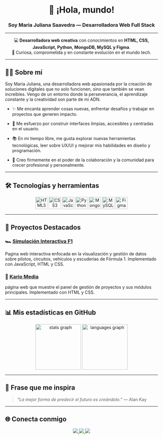 <h1 align="center">👋 ¡Hola, mundo!</h1>
<h3 align="center">Soy <strong>Maria Juliana Saavedra</strong> — Desarrolladora Web Full Stack</h3>

---

<p align="center">
  💻 <strong>Desarrolladora web creativa</strong> con conocimientos en <strong>HTML, CSS, JavaScript, Python, MongoDB, MySQL y Figma</strong>.<br/>
  🚀 Curiosa, comprometida y en constante evolución en el mundo tech.
</p>

---

## 👩‍💻 Sobre mí

Soy Maria Juliana, una desarrolladora web apasionada por la creación de soluciones digitales que no solo funcionen, sino que también se vean increíbles. Vengo de un entorno donde la perseverancia, el aprendizaje constante y la creatividad son parte de mi ADN.

- ✨ Me encanta aprender cosas nuevas, enfrentar desafíos y trabajar en proyectos que generen impacto.  


- 🎯 Me esfuerzo por construir interfaces limpias, accesibles y centradas en el usuario.  

- 📚 En mi tiempo libre, me gusta explorar nuevas herramientas tecnológicas, leer sobre UX/UI y mejorar mis habilidades en diseño y programación.  


- 🤝 Creo firmemente en el poder de la colaboración y la comunidad para crecer profesional y personalmente.

---

## 🛠️ Tecnologías y herramientas

<div align="center">
  <img src="https://cdn.jsdelivr.net/gh/devicons/devicon/icons/html5/html5-original.svg" height="40" alt="HTML5" title="HTML5" />
  <img src="https://cdn.jsdelivr.net/gh/devicons/devicon/icons/css3/css3-original.svg" height="40" alt="CSS3" title="CSS3" />
  <img src="https://cdn.jsdelivr.net/gh/devicons/devicon/icons/javascript/javascript-original.svg" height="40" alt="JavaScript" title="JavaScript" />
  <img src="https://cdn.jsdelivr.net/gh/devicons/devicon/icons/python/python-original.svg" height="40" alt="Python" title="Python" />
  <img src="https://cdn.jsdelivr.net/gh/devicons/devicon/icons/mongodb/mongodb-original.svg" height="40" alt="MongoDB" title="MongoDB" />
  <img src="https://cdn.jsdelivr.net/gh/devicons/devicon/icons/mysql/mysql-original.svg" height="40" alt="MySQL" title="MySQL" />
  <img src="https://cdn.jsdelivr.net/gh/devicons/devicon/icons/figma/figma-original.svg" height="40" alt="Figma" title="Figma" />
</div>


---

## 📌 Proyectos Destacados


### 🏎️ [Simulación Interactiva F1](https://github.com/Maria-Juliana-Saavedra-Mejia/Simulacion_Interactiva_F1)
Pagina web interactiva enfocada en la visualización y gestión de datos sobre pilotos, circuitos, vehículos y escuderías de Fórmula 1. Implementado con JavaScript, HTML y CSS.

### 🎥 [Kario Media](https://github.com/Maria-Juliana-Saavedra-Mejia/Kario_Media)
página web que muestre el panel de gestión de proyectos y sus módulos principales. Implementado con HTML y CSS.

---

## 📊 Mis estadísticas en GitHub


<div align="center">
  <img src="https://github-readme-stats.vercel.app/api?username=Maria-Juliana-Saavedra-Mejia&hide_title=false&hide_rank=false&show_icons=true&include_all_commits=true&count_private=true&disable_animations=false&theme=dracula&locale=en&hide_border=false&order=1" height="150" alt="stats graph"  />
  <img src="https://github-readme-stats.vercel.app/api/top-langs?username=Maria-Juliana-Saavedra-Mejia&locale=en&hide_title=false&layout=compact&card_width=320&langs_count=5&theme=dracula&hide_border=false&order=2" height="150" alt="languages graph"  />
</div>

---
## 💬 Frase que me inspira

> *“La mejor forma de predecir el futuro es creándolo.”* — Alan Kay

---

## 🌐 Conecta conmigo

<div align="center">
  <a href="https://www.linkedin.com/in/maria-juliana-saavedra-mejia-3ba0b1356/" target="_blank">
    <img src="https://img.shields.io/badge/LinkedIn-0077B5?style=for-the-badge&logo=linkedin&logoColor=white" />
  </a>
  <a href="mailto:saavedra.mariaju@gmail.com" target="_blank">
    <img src="https://img.shields.io/badge/Gmail-D14836?style=for-the-badge&logo=gmail&logoColor=white" />
  </a>
  <a href="https://wa.me/573182500733" target="_blank">
    <img src="https://img.shields.io/badge/WhatsApp-25D366?style=for-the-badge&logo=whatsapp&logoColor=white" />
  </a>
</div>
